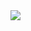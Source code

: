 <img src="https://capsule-render.vercel.app/api?type=waving&color=gradient&height=100&text=Hi,%20I'm Anton!%🫡"/>



